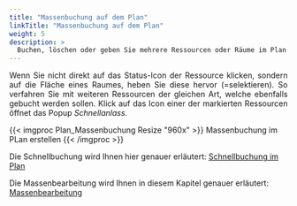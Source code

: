 ```yaml
---
title: "Massenbuchung auf dem Plan"
linkTitle: "Massenbuchung auf dem Plan"
weight: 5
description: >
  Buchen, löschen oder geben Sie mehrere Ressourcen oder Räume im Plan gleichzeitig frei.
---
```

<p style="text-align: justify">
Wenn Sie nicht direkt auf das Status-Icon der Ressource klicken, sondern auf die Fläche eines Raumes, heben Sie diese hervor (=selektieren). So verfahren Sie mit weiteren Ressourcen der gleichen Art, welche ebenfalls gebucht werden sollen. Klick auf das Icon einer der  markierten Ressourcen öffnet das Popup <i>Schnellanlass</i>. </p>

{{< imgproc Plan_Massenbuchung Resize "960x" >}}
Massenbuchung im PLan erstellen
{{< /imgproc >}}

Die Schnellbuchung wird Ihnen hier genauer erläutert:
[Schnellbuchung im Plan](/Plan/Buchen-auf-dem-Plan/#Schnellbuchung-im-Plan)

Die Massenbearbeitung wird Ihnen in diesem Kapitel genauer erläutert:
[Massenbearbeitung](/buchen/massenbearbeitung/)